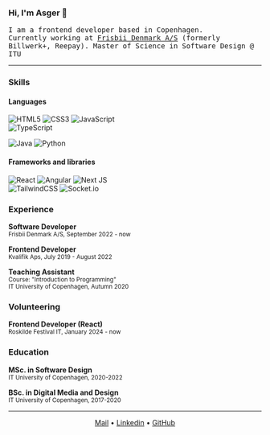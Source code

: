 <h3> Hi, I'm Asger 👋</h3>
  
  <samp>I am a frontend developer based in Copenhagen. <br> Currently working at <a href="https://frisbii.com/">Frisbii Denmark A/S</a> (formerly Billwerk+, Reepay). Master of Science in Software Design @ ITU</samp>
<br>
</p>

---

### Skills

#### Languages

![HTML5](https://img.shields.io/badge/html5-%23E34F26.svg?style=for-the-badge&logo=html5&logoColor=white)
![CSS3](https://img.shields.io/badge/css3-%231572B6.svg?style=for-the-badge&logo=css3&logoColor=white)
![JavaScript](https://img.shields.io/badge/javascript-%23323330.svg?style=for-the-badge&logo=javascript&logoColor=%23F7DF1E)  
![TypeScript](https://img.shields.io/badge/typescript-%23007ACC.svg?style=for-the-badge&logo=typescript&logoColor=white)

![Java](https://img.shields.io/badge/java-%23ED8B00.svg?style=for-the-badge&logo=java&logoColor=white)
![Python](https://img.shields.io/badge/python-3670A0?style=for-the-badge&logo=python&logoColor=ffdd54)

#### Frameworks and libraries

![React](https://img.shields.io/badge/react-%2320232a.svg?style=for-the-badge&logo=react&logoColor=%2361DAFB)
![Angular](https://img.shields.io/badge/angular-%23DD0031.svg?style=for-the-badge&logo=angular&logoColor=white)
![Next JS](https://img.shields.io/badge/Next-black?style=for-the-badge&logo=next.js&logoColor=white)  
![TailwindCSS](https://img.shields.io/badge/tailwindcss-%2338B2AC.svg?style=for-the-badge&logo=tailwind-css&logoColor=white)
![Socket.io](https://img.shields.io/badge/Socket.io-black?style=for-the-badge&logo=socket.io&badgeColor=010101)

### Experience

**Software Developer**  
<sub>Frisbii Denmark A/S, September 2022 - now</sub>

**Frontend Developer**  
<sub>Kvalifik Aps, July 2019 - August 2022</sub>

**Teaching Assistant**  
<sub>Course: "Introduction to Programming"</sub>  
<sub>IT University of Copenhagen, Autumn 2020</sub>  

### Volunteering
**Frontend Developer (React)**  
<sub>Roskilde Festival IT, January 2024 - now</sub>

### Education

**MSc. in Software Design**  
<sub>IT University of Copenhagen, 2020-2022</sub>

**BSc. in Digital Media and Design**  
<sub>IT University of Copenhagen, 2017-2020</sub>  

---
<p align="center">
  <a href="mailto:asgerrud@gmail.com">Mail</a> •
  <a href="https://www.linkedin.com/in/asger-rud-hansen/">Linkedin</a> •
  <a href="https://github.com/asgerrud">GitHub</a>
  <br>
</p>
